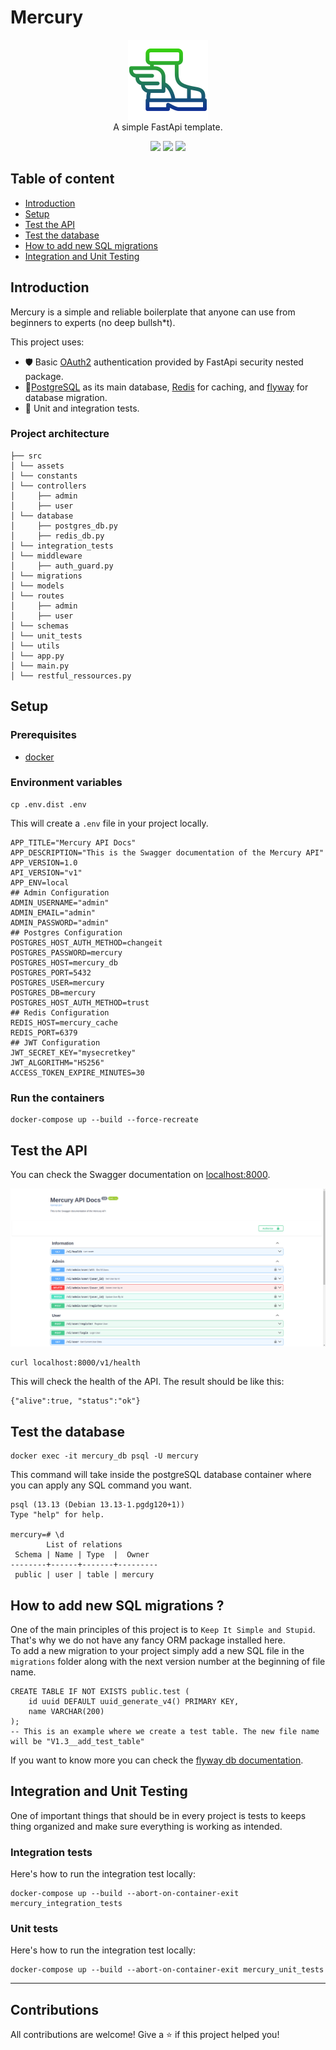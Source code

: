 # Mercury
<p align="center">
    <img src="./src/assets/mercury-logo.png"/> <br/>
    A simple FastApi template.
</p>

<p align="center">
    <img src="https://img.shields.io/badge/Made%20with-Python-1f425f.svg">
    <img src="https://github.com/ayoub3bidi/mercury/workflows/CI/badge.svg">
    <img src="https://img.shields.io/github/release/ayoub3bidi/mercury">
</p>

## Table of content

* [Introduction](#Introduction)
* [Setup](#setup)
* [Test the API](#test-the-api)
* [Test the database](#test-the-database)
* [How to add new SQL migrations](#how-to-add-new-sql-migrations)
* [Integration and Unit Testing](#integration-and-unit-testing)

## Introduction

Mercury is a simple and reliable boilerplate that anyone can use from beginners to experts (no deep bullsh*t).   

This project uses:  
- 🛡️ Basic [OAuth2](https://fastapi.tiangolo.com/tutorial/security/oauth2-jwt/?h=jwt) authentication provided by FastApi security nested package.
- 🔋[PostgreSQL](https://hub.docker.com/_/postgres) as its main database, [Redis](https://hub.docker.com/_/redis) for caching, and [flyway](https://hub.docker.com/r/flyway/flyway) for database migration.
- 🔋 Unit and integration tests.

### Project architecture

```
├── src
│ └── assets
│ └── constants
│ └── controllers
│     ├── admin
│     ├── user
│ └── database
│     ├── postgres_db.py
│     ├── redis_db.py
│ └── integration_tests
│ └── middleware
│     ├── auth_guard.py
│ └── migrations
│ └── models
│ └── routes
│     ├── admin
│     ├── user
│ └── schemas
│ └── unit_tests
│ └── utils
│ └── app.py
│ └── main.py
│ └── restful_ressources.py
```

## Setup
### Prerequisites

- [docker](https://www.docker.com)

### Environment variables

```shell
cp .env.dist .env
```

This will create a `.env` file in your project locally.

```shell
APP_TITLE="Mercury API Docs"
APP_DESCRIPTION="This is the Swagger documentation of the Mercury API"
APP_VERSION=1.0
API_VERSION="v1"
APP_ENV=local
## Admin Configuration
ADMIN_USERNAME="admin"
ADMIN_EMAIL="admin"
ADMIN_PASSWORD="admin"
## Postgres Configuration
POSTGRES_HOST_AUTH_METHOD=changeit
POSTGRES_PASSWORD=mercury
POSTGRES_HOST=mercury_db
POSTGRES_PORT=5432
POSTGRES_USER=mercury
POSTGRES_DB=mercury
POSTGRES_HOST_AUTH_METHOD=trust
## Redis Configuration
REDIS_HOST=mercury_cache
REDIS_PORT=6379
## JWT Configuration
JWT_SECRET_KEY="mysecretkey"
JWT_ALGORITHM="HS256"
ACCESS_TOKEN_EXPIRE_MINUTES=30
```

### Run the containers

```shell
docker-compose up --build --force-recreate
```

## Test the API

You can check the Swagger documentation on [localhost:8000](http://localhost:8000).

![Swagger page](./swagger.png)

```shell
curl localhost:8000/v1/health
```

This will check the health of the API. The result should be like this:

```
{"alive":true, "status":"ok"}
```

## Test the database

```shell
docker exec -it mercury_db psql -U mercury
```

This command will take inside the postgreSQL database container where you can apply any SQL command you want.

```
psql (13.13 (Debian 13.13-1.pgdg120+1))
Type "help" for help.

mercury=# \d
        List of relations
 Schema | Name | Type  |  Owner  
--------+------+-------+---------
 public | user | table | mercury
```

## How to add new SQL migrations ?
One of the main principles of this project is to `Keep It Simple and Stupid`.  
That's why we do not have any fancy ORM package installed here.  
To add a new migration to your project simply add a new SQL file in the `migrations` folder along with the next version number at the beginning of file name. 
 
```shell
CREATE TABLE IF NOT EXISTS public.test (
    id uuid DEFAULT uuid_generate_v4() PRIMARY KEY,
    name VARCHAR(200)
);
-- This is an example where we create a test table. The new file name will be "V1.3__add_test_table"
```

If you want to know more you can check the [flyway db documentation](https://flywaydb.org).

## Integration and Unit Testing

One of important things that should be in every project is tests to keeps thing organized and make sure everything is working as intended.

### Integration tests
Here's how to run the integration test locally:  

```shell
docker-compose up --build --abort-on-container-exit mercury_integration_tests
```

### Unit tests
Here's how to run the integration test locally:  

```shell
docker-compose up --build --abort-on-container-exit mercury_unit_tests
```
-------

## Contributions

All contributions are welcome! Give a ⭐️ if this project helped you!
